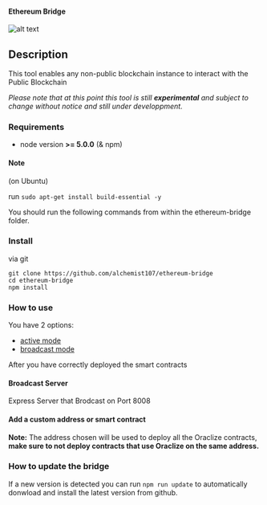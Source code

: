 #### Ethereum Bridge 
![alt text](https://raw.githubusercontent.com/alchemist107/ethereum-bridge/master/Blockchain%20Bridge.png)


## Description

This tool enables any non-public blockchain instance to interact with the Public Blockchain

_Please note that at this point this tool is still **experimental** and subject to change without notice and still under developpment._

### Requirements

- node version **>= 5.0.0** (& npm)

#### Note

(on Ubuntu)

run `sudo apt-get install build-essential -y`

You should run the following commands from within the ethereum-bridge folder.

### Install

via git

```
git clone https://github.com/alchemist107/ethereum-bridge
cd ethereum-bridge
npm install
```

### How to use

You have 2 options:

- [active mode](#active-mode)
- [broadcast mode](#broadcast-mode)

After you have correctly deployed the smart contracts

#### Broadcast Server

Express Server that Brodcast on Port 8008

#### Add a custom address or smart contract

**Note:** The address chosen will be used to deploy all the Oraclize contracts, **make sure to not deploy contracts that use Oraclize on the same address.**

### How to update the bridge

If a new version is detected you can run `npm run update` to automatically donwload and install the latest version from github.
